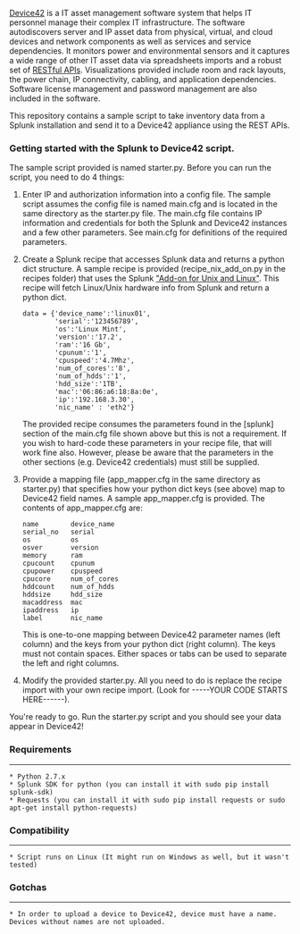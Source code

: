 [Device42](http://www.device42.com/) is a IT asset management software system that helps IT personnel manage their complex IT infrastructure.  The software autodiscovers server and IP asset data from physical, virtual, and cloud devices and network components as well as services and service dependencies.  It monitors power and environmental sensors and it captures a wide range of other IT asset data via spreadsheets imports and a robust set of [RESTful APIs](http://api.device42.com/).  Visualizations provided include room and rack layouts, the power chain, IP connectivity, cabling, and application dependencies.  Software license management and password management are also included in the software.

This repository contains a sample script to take inventory data from a Splunk installation and send it to a Device42 appliance using the REST APIs.

### Getting started with the Splunk to Device42 script.

The sample script provided is named starter.py.  Before you can run the script, you need to do 4 things:

1.	 Enter IP and authorization information into a config file.  The sample script assumes the config file is named main.cfg and is located in the same directory as the starter.py file.  The main.cfg file contains IP information and credentials for both the Splunk and Device42 instances and a few other parameters.  See main.cfg for definitions of the required parameters.

2.	Create a Splunk recipe that accesses Splunk data and returns a python dict structure.  A sample recipe is provided (recipe_nix_add_on.py in the recipes folder) that uses the Splunk ["Add-on for Unix and Linux"](https://splunkbase.splunk.com/app/833/).  This recipe will fetch Linux/Unix hardware info from Splunk and return a python dict.


    
		data = {'device_name':'linux01',
				'serial':'123456789',
				'os':'Linux Mint',
				'version':'17.2',
				'ram':'16 Gb',
				'cpunum':'1',
				'cpuspeed':'4.7Mhz',
				'num_of_cores':'8',
				'num_of_hdds':'1',
				'hdd_size':'1TB',
				'mac':'06:86:a6:18:8a:0e',
				'ip':'192.168.3.30',
				'nic_name' : 'eth2'}

    

    The provided recipe consumes the parameters found in the [splunk] section of the main.cfg file shown above but this is not a requirement.  If you wish to hard-code these parameters in your recipe file, that will work fine also.  However, please be aware that the parameters in the other sections (e.g. Device42 credentials) must still be supplied.				

3.	Provide a mapping file (app_mapper.cfg in the same directory as starter.py) that specifies how your python dict keys (see above) map to Device42 field names.  A sample app_mapper.cfg is provided.  The contents of app_mapper.cfg are:


    
		name		device_name
		serial_no	serial
		os			os
		osver		version
		memory		ram
		cpucount	cpunum
		cpupower	cpuspeed
		cpucore		num_of_cores
		hddcount	num_of_hdds
		hddsize		hdd_size
		macaddress	mac
		ipaddress	ip
		label		nic_name

    

    This is one-to-one mapping between Device42 parameter names (left column) and the keys from your python dict (right column).  The keys must not contain spaces. Either spaces or tabs can be used to separate the left and right columns.

4.  Modify the provided starter.py.  All you need to do is replace the recipe import with your own recipe import.  (Look for -----YOUR CODE STARTS HERE------).

You're ready to go.  Run the starter.py script and you should see your data appear in Device42!


### Requirements
-----------------------------
    * Python 2.7.x
    * Splunk SDK for python (you can install it with sudo pip install splunk-sdk)
    * Requests (you can install it with sudo pip install requests or sudo apt-get install python-requests)

    
### Compatibility
-----------------------------
    * Script runs on Linux (It might run on Windows as well, but it wasn't tested)


### Gotchas
-----------------------------
    * In order to upload a device to Device42, device must have a name. Devices without names are not uploaded.